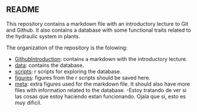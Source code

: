 ## README

This repository contains a markdown file with an introductory lecture to Git and Github. It also contains a database with some functional traits related to the hydraulic system in plants.

The organization of the repository is the folowing:

- [GithubIntroduction](https://github.com/petronemilio/rasgos_funcionales_github/tree/master/GithubIntroduction): contains a markdown with the introductory lecture.
- [data](https://github.com/petronemilio/rasgos_funcionales_github/tree/master/data/): contains the database.
- [scripts](https://github.com/petronemilio/rasgos_funcionales_github/tree/master/scripts): r scripts for exploring the database.
- [figures](https://github.com/petronemilio/rasgos_funcionales_github/tree/master/figures): figures from the r scripts should be saved here.
- [meta](https://github.com/petronemilio/rasgos_funcionales_github/tree/master/meta): extra figures used for the markdown file. It should also have more files with information related to the database.
-Estoy tratando de ver si las cosas que estoy haciendo estan funcionando. Ojala que si, esto es muy dificil.
